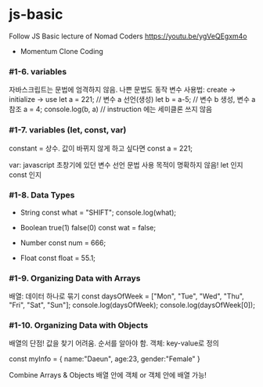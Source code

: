 # js-basic
Follow JS Basic lecture of Nomad Coders https://youtu.be/ygVeQEgxm4o
- Momentum Clone Coding

### #1-6. variables
자바스크립트는 문법에 엄격하지 않음. 나쁜 문법도 동작
변수 사용법: create -> initialize -> use
let a = 221; // 변수 a 선언(생성)
let b = a-5; // 변수 b 생성, 변수 a 참조
a = 4;
console.log(b, a) // instruction 에는 세미클론 쓰지 않음

### #1-7. variables (let, const, var)
constant = 상수. 값이 바뀌지 않게 하고 싶다면
const a = 221;

var: javascript 초창기에 있던 변수 선언 문법
사용 목적이 명확하지 않음! let 인지 const 인지

### #1-8. Data Types
* String
const what = "SHIFT";
console.log(what);

* Boolean true(1) false(0)
const wat = false;

* Number
const num = 666;

* Float
const float = 55.1;

### #1-9. Organizing Data with Arrays
배열: 데이터 하나로 묶기
const daysOfWeek = ["Mon", "Tue", "Wed", "Thu", "Fri", "Sat", "Sun"];
console.log(daysOfWeek);
console.log(daysOfWeek[0]);

### #1-10. Organizing Data with Objects
배열의 단점! 값을 찾기 어려움. 순서를 알아야 함.
객체: key-value로 정의

const myInfo = {
  name:"Daeun",
  age:23,
  gender:"Female"
}

Combine Arrays & Objects
배열 안에 객체 or 객체 안에 배열 가능!
